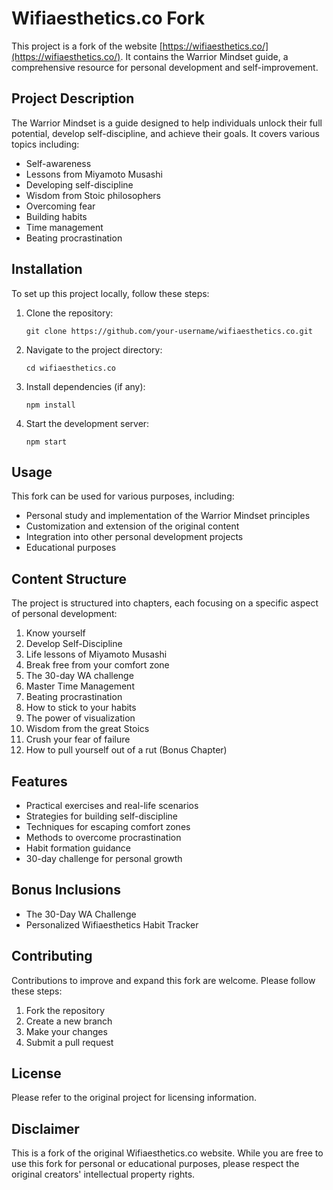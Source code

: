 # Wifiaesthetics.co Fork

This project is a fork of the website [https://wifiaesthetics.co/](https://wifiaesthetics.co/). It contains the Warrior Mindset guide, a comprehensive resource for personal development and self-improvement.

## Project Description

The Warrior Mindset is a guide designed to help individuals unlock their full potential, develop self-discipline, and achieve their goals. It covers various topics including:

- Self-awareness
- Lessons from Miyamoto Musashi
- Developing self-discipline
- Wisdom from Stoic philosophers
- Overcoming fear
- Building habits
- Time management
- Beating procrastination

## Installation

To set up this project locally, follow these steps:

1. Clone the repository:
   ```
   git clone https://github.com/your-username/wifiaesthetics.co.git
   ```

2. Navigate to the project directory:
   ```
   cd wifiaesthetics.co
   ```

3. Install dependencies (if any):
   ```
   npm install
   ```

4. Start the development server:
   ```
   npm start
   ```

## Usage

This fork can be used for various purposes, including:

- Personal study and implementation of the Warrior Mindset principles
- Customization and extension of the original content
- Integration into other personal development projects
- Educational purposes

## Content Structure

The project is structured into chapters, each focusing on a specific aspect of personal development:

1. Know yourself
2. Develop Self-Discipline
3. Life lessons of Miyamoto Musashi
4. Break free from your comfort zone
5. The 30-day WA challenge
6. Master Time Management
7. Beating procrastination
8. How to stick to your habits
9. The power of visualization
10. Wisdom from the great Stoics
11. Crush your fear of failure
12. How to pull yourself out of a rut (Bonus Chapter)

## Features

- Practical exercises and real-life scenarios
- Strategies for building self-discipline
- Techniques for escaping comfort zones
- Methods to overcome procrastination
- Habit formation guidance
- 30-day challenge for personal growth

## Bonus Inclusions

- The 30-Day WA Challenge
- Personalized Wifiaesthetics Habit Tracker

## Contributing

Contributions to improve and expand this fork are welcome. Please follow these steps:

1. Fork the repository
2. Create a new branch
3. Make your changes
4. Submit a pull request

## License

Please refer to the original project for licensing information.

## Disclaimer

This is a fork of the original Wifiaesthetics.co website. While you are free to use this fork for personal or educational purposes, please respect the original creators' intellectual property rights.

